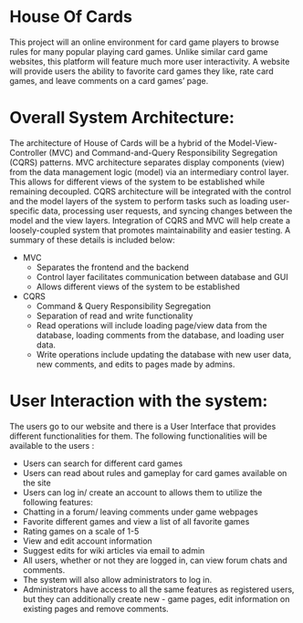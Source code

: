 # House Of Cards
This project will an online environment for card game players to browse rules for many popular playing card games. Unlike similar card game websites, this platform will feature much more user interactivity. A website will provide users the ability to favorite card games they like, rate card games, and leave comments on a card games’ page.

# Overall System Architecture: 
The architecture of House of Cards will be a hybrid of the Model-View-Controller (MVC) and Command-and-Query Responsibility Segregation (CQRS) patterns. MVC architecture separates display components (view) from the data management logic (model) via an intermediary control layer. This allows for different views of the system to be established while remaining decoupled. 
CQRS architecture will be integrated with the control and the model layers of the system to perform tasks such as loading user-specific data, processing user requests, and syncing changes between the model and the view layers. Integration of CQRS and MVC will help create a loosely-coupled system that promotes maintainability and easier testing. A summary of these details is included below:
- MVC
    - Separates the frontend and the backend
    - Control layer facilitates communication between database and GUI
    - Allows different views of the system to be established
- CQRS
    - Command & Query Responsibility Segregation
    - Separation of read and write functionality
    - Read operations will include loading page/view data from the database, loading comments from the database, and loading user data. 
    - Write operations include updating the database with new user data, new comments, and edits to pages made by admins.

# User Interaction with the system:
The users go to our website and there is a User Interface that provides different functionalities for them. 
The following functionalities will be available to the users : 
- Users can search for different card games
- Users can read about rules and gameplay for card games available on the site
- Users can log in/ create an account to allows them to utilize the following features:
- Chatting in a forum/ leaving comments under game webpages
- Favorite different games and view a list of all favorite games 
- Rating games on a scale of 1-5
- View and edit account information
- Suggest edits for wiki articles via email to admin
- All users, whether or not they are logged in, can view forum chats and comments. 
- The system will also allow administrators to log in. 
- Administrators have access to all the same features as registered users, but they can additionally create new - game pages, edit information on existing pages and remove comments.
